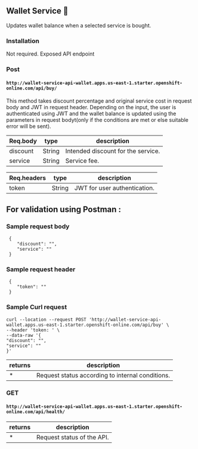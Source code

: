 ## Wallet Service 🚀
Updates wallet balance when a selected service is bought.

### Installation
Not required. Exposed API endpoint

### Post  
#### `http://wallet-service-api-wallet.apps.us-east-1.starter.openshift-online.com/api/buy/`

This method takes discount percentage and original service cost in request body and JWT in request header. Depending on the input, the user is authenticated using JWT and the wallet balance is updated using the parameters in request bodyt(only if the conditions are met or else suitable error will be sent).

**Req.body**|**type**|**description**
-----|-----|-----
discount|String|Intended discount for the service.
service|String| Service fee.

**Req.headers**|**type**|**description**
-----|-----|-----
token|String|JWT for user authentication.

## For validation using Postman : 

### Sample request body           

```
 {
	"discount": "",
	"service": ""
 }
 ```

### Sample request header           

```
 {
	"token": ""
 }
 ```

### Sample Curl request

```
curl --location --request POST 'http://wallet-service-api-wallet.apps.us-east-1.starter.openshift-online.com/api/buy' \
--header 'token: ' \
--data-raw '{
"discount": "",
"service": ""
}'
```
**returns**|**description**
-----|-----
*|Request status according to internal conditions.

### GET 
#### `http://wallet-service-api-wallet.apps.us-east-1.starter.openshift-online.com/api/health/`

**returns**|**description**
-----|-----
*|Request status of the API.

